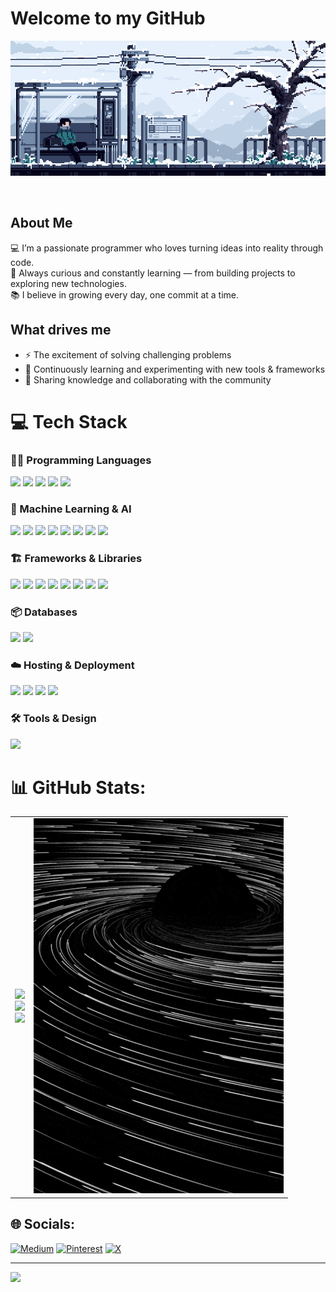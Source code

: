 #  Welcome to my GitHub

<div align="center">
<img hight="400" width="1200" alt="GIF" align="center" src="assets/PixeLɑnd ◇.gif">
</div>

</br>
</br>

## About Me
💻 I’m a passionate programmer who loves turning ideas into reality through code.  
🚀 Always curious and constantly learning — from building projects to exploring new technologies.  
📚 I believe in growing every day, one commit at a time.  

## What drives me
- ⚡ The excitement of solving challenging problems  
- 🌱 Continuously learning and experimenting with new tools & frameworks  
- 🤝 Sharing knowledge and collaborating with the community
  

# 💻 Tech Stack

### 🧑‍💻 Programming Languages  
<p>
  <img src="https://img.shields.io/badge/python-3670A0?style=for-the-badge&logo=python&logoColor=ffdd54" />
  <img src="https://img.shields.io/badge/javascript-%23323330.svg?style=for-the-badge&logo=javascript&logoColor=%23F7DF1E" />
  <img src="https://img.shields.io/badge/typescript-%23007ACC.svg?style=for-the-badge&logo=typescript&logoColor=white" />
  <img src="https://img.shields.io/badge/html5-%23E34F26.svg?style=for-the-badge&logo=html5&logoColor=white" />
  <img src="https://img.shields.io/badge/css3-%231572B6.svg?style=for-the-badge&logo=css3&logoColor=white" />
</p>

### 🧠 Machine Learning & AI  
<p>
  <img src="https://img.shields.io/badge/TensorFlow-%23FF6F00.svg?style=for-the-badge&logo=TensorFlow&logoColor=white" />
  <img src="https://img.shields.io/badge/PyTorch-%23EE4C2C.svg?style=for-the-badge&logo=PyTorch&logoColor=white" />
  <img src="https://img.shields.io/badge/Keras-%23D00000.svg?style=for-the-badge&logo=Keras&logoColor=white" />
  <img src="https://img.shields.io/badge/scikit--learn-%23F7931E.svg?style=for-the-badge&logo=scikit-learn&logoColor=white" />
  <img src="https://img.shields.io/badge/SciPy-%230C55A5.svg?style=for-the-badge&logo=scipy&logoColor=%white" />
  <img src="https://img.shields.io/badge/numpy-%23013243.svg?style=for-the-badge&logo=numpy&logoColor=white" />
  <img src="https://img.shields.io/badge/pandas-%23150458.svg?style=for-the-badge&logo=pandas&logoColor=white" />
  <img src="https://img.shields.io/badge/Matplotlib-%23ffffff.svg?style=for-the-badge&logo=Matplotlib&logoColor=black" />
</p>

### 🏗️ Frameworks & Libraries  
<p>
  <img src="https://img.shields.io/badge/react-%2320232a.svg?style=for-the-badge&logo=react&logoColor=%2361DAFB" />
  <img src="https://img.shields.io/badge/Next-black?style=for-the-badge&logo=next.js&logoColor=white" />
  <img src="https://img.shields.io/badge/node.js-6DA55F?style=for-the-badge&logo=node.js&logoColor=white" />
  <img src="https://img.shields.io/badge/express.js-%23404d59.svg?style=for-the-badge&logo=express&logoColor=%2361DAFB" />
  <img src="https://img.shields.io/badge/vite-%23646CFF.svg?style=for-the-badge&logo=vite&logoColor=white" />
  <img src="https://img.shields.io/badge/tailwindcss-%2338B2AC.svg?style=for-the-badge&logo=tailwind-css&logoColor=white" />
  <img src="https://img.shields.io/badge/Socket.io-black?style=for-the-badge&logo=socket.io&badgeColor=010101" />
  <img src="https://img.shields.io/badge/Streamlit-%23FE4B4B.svg?style=for-the-badge&logo=streamlit&logoColor=white" />
</p>

### 📦 Databases  
<p>
  <img src="https://img.shields.io/badge/MongoDB-%234ea94b.svg?style=for-the-badge&logo=mongodb&logoColor=white" />
  <img src="https://img.shields.io/badge/postgres-%23316192.svg?style=for-the-badge&logo=postgresql&logoColor=white" />
</p>

### ☁️ Hosting & Deployment  
<p>
  <img src="https://img.shields.io/badge/vercel-%23000000.svg?style=for-the-badge&logo=vercel&logoColor=white" />
  <img src="https://img.shields.io/badge/netlify-%23000000.svg?style=for-the-badge&logo=netlify&logoColor=#00C7B7" />
  <img src="https://img.shields.io/badge/Render-%46E3B7.svg?style=for-the-badge&logo=render&logoColor=white" />
  <img src="https://img.shields.io/badge/heroku-%23430098.svg?style=for-the-badge&logo=heroku&logoColor=white" />
</p>

### 🛠️ Tools & Design  
<p>
  <img src="https://img.shields.io/badge/Canva-%2300C4CC.svg?style=for-the-badge&logo=Canva&logoColor=white" />
</p>


# 📊 GitHub Stats:

<table>
  <tr>
    <td>
      <img src="https://github-readme-stats.vercel.app/api?username=KnoxCodes&theme=gotham&hide_border=false&include_all_commits=false&count_private=false" />
      <br/>
      <img src="https://nirzak-streak-stats.vercel.app/?user=KnoxCodes&theme=gotham&hide_border=false" />
      <br/>
      <img src="https://github-readme-stats.vercel.app/api/top-langs/?username=KnoxCodes&theme=gotham&hide_border=false&include_all_commits=false&count_private=false&layout=compact" />
    </td>
    <td>
      <img src="assets/blackhole.gif" alt="GIF" width="400" />
    </td>
  </tr>
</table>


## 🌐 Socials:
[![Medium](https://img.shields.io/badge/Medium-12100E?logo=medium&logoColor=white)](https://medium.com/@knox_codes) [![Pinterest](https://img.shields.io/badge/Pinterest-%23E60023.svg?logo=Pinterest&logoColor=white)](https://pinterest.com/knoxveyr) [![X](https://img.shields.io/badge/X-black.svg?logo=X&logoColor=white)](https://x.com/Knox_Codes) 

---
[![](https://visitcount.itsvg.in/api?id=KnoxCodes&icon=0&color=0)](https://visitcount.itsvg.in)

<!-- Proudly created with GPRM ( https://gprm.itsvg.in ) -->
